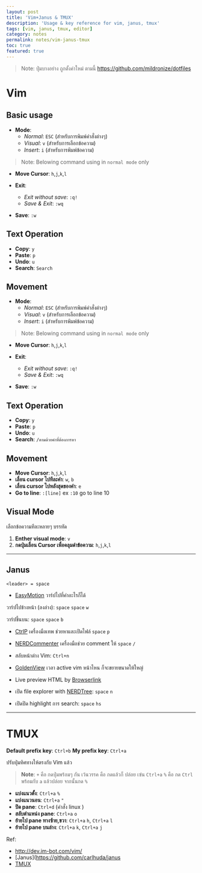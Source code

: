 ```yaml
---
layout: post
title: 'Vim+Janus & TMUX'
description: 'Usage & key reference for vim, janus, tmux'
tags: [vim, janus, tmux, editor]
category: notes
permalink: notes/vim-janus-tmux
toc: true
featured: true
---
```


> Note: ปุ่มบางอย่าง ถูกตั้งค่าใหม่ ตามนี้ <https://github.com/mildronize/dotfiles>

# Vim
## Basic usage
- **Mode**:
	- *Normal*: `ESC` (สำหรับการพิมพ์คำสั่งต่างๆ)
	- *Visual*: `v` (สำหรับการเลือกข้อความ)
	- *Insert*: `i` (สำหรับการพิมพ์ข้อความ)

> Note: Belowing command using in `normal mode` only

- **Move Cursor**: `h`,`j`,`k`,`l`

- **Exit**:
	- *Exit without save*: `:q!`
	- *Save & Exit*: `:wq`
- **Save**: `:w`

## Text Operation
- **Copy**: `y`
- **Paste**: `p`
- **Undo**: `u`
- **Search**: `Search`

## Movement
- **Mode**:
	- *Normal*: `ESC` (สำหรับการพิมพ์คำสั่งต่างๆ)
	- *Visual*: `v` (สำหรับการเลือกข้อความ)
	- *Insert*: `i` (สำหรับการพิมพ์ข้อความ)

> Note: Belowing command using in `normal mode` only

- **Move Cursor**: `h`,`j`,`k`,`l`

- **Exit**:
	- *Exit without save*: `:q!`
	- *Save & Exit*: `:wq`
- **Save**: `:w`

## Text Operation
- **Copy**: `y`
- **Paste**: `p`
- **Undo**: `u`
- **Search**: `/ตามด้วยคำที่ต้องการหา`

## Movement
- **Move Cursor**: `h`,`j`,`k`,`l`
- **เลื่อน cursor ไปทีละคำ**: `w`, `b`
- **เลื่อน cursor ไปหลังสุดของคำ**: `e`
- **Go to line**: `:[line]` ex `:10` go to line 10

## Visual Mode
เลือกข้อความทีละหลายๆ บรรทัด
1. **Enther visual mode**: `v`
2. **กดปุ่มเลื่อน Cursor เพื่อคลุมดำข้อความ**: `h`,`j`,`k`,`l`



------------

## Janus

`<leader> = space`

- [EasyMotion](https://github.com/Lokaltog/vim-easymotion)
วาร์ปไปที่คำอะไรก็ได้

วาร์ปไปข้างหน้า (ลงล่าง): `space` `space` `w`

วาร์ปขึ้นบน: `space` `space` `b`

- [CtrlP](https://github.com/kien/ctrlp.vim)
เครื่องมือเทพ ช่วยหาและเปิดไฟล์
`space` `p`

- [NERDCommenter](http://github.com/ddollar/nerdcommenter)
เครื่องมือช่วย comment ให้
`space` `/`

- สลับหน้าต่าง Vim: `Ctrl+n`

- [GoldenView](http://zhaocai.github.io/GoldenView.Vim/)
เวลา active vim หน้าไหน ก็จะขยายขนาดให้ใหญ่

- Live preview HTML by [Browserlink](https://github.com/jaxbot/browserlink.vim)
- เปิด file explorer with [NERDTree](https://github.com/scrooloose/nerdtree): `space` `n`
- เปิดปิด highlight การ search: `space` `hs`

--------------


# TMUX

**Default prefix key**: `Ctrl+b`
**My prefix key**: `Ctrl+a`

ปรับปุ่มทิศทางให้ตรงกับ Vim แล้ว
> **Note**: 
> `+` คือ กดปุ่มพร้อมๆ กัน
> เว้นวรรค คือ กดแล้วก็ ปล่อย
> เฃ่น `Ctrl+a` `%` คือ กด `Ctrl` พร้อมกับ `a` แล้วปล่อย จากนั้นกด `%`

- **แบ่งแนวตั้ง**: `Ctrl+a` `%`
- **แบ่งแนวนอน**: `Ctrl+a` `"`
- **ปิด pane**: `Ctrl+d` (คำสั่ง linux )
- **สลับตำแหน่ง pane**: `Ctrl+a` `o`
- **ย้ายไป pane ทางซ้าย,ขวา**: `Ctrl+a` `h`, `Ctrl+a` `l`
- **ย้ายไป pane บนล่าง**: `Ctrl+a` `k`, `Ctrl+a` `j`

Ref:
- <http://dev.im-bot.com/vim/>
- [Janus](https://github.com/carlhuda/janus
- [TMUX](https://tmux.github.io/)